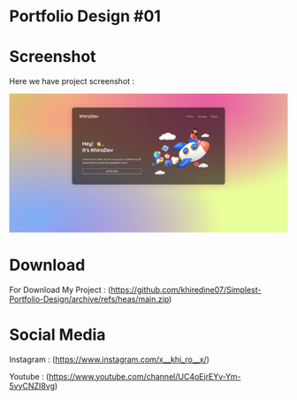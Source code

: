 # Portfolio Design #01

# Screenshot
Here we have project screenshot :

![screenshot](Screenshot.png)


# Download 

For Download My Project :  (https://github.com/khiredine07/Simplest-Portfolio-Design/archive/refs/heas/main.zip)


# Social Media

Instagram : (https://www.instagram.com/x__khi_ro__x/)

Youtube : (https://www.youtube.com/channel/UC4oEjrEYv-Ym-5vyCNZI8vg)
